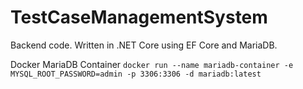 # TestCaseManagementSystem

Backend code.
Written in .NET Core using EF Core and MariaDB.

Docker MariaDB Container
`docker run --name mariadb-container -e MYSQL_ROOT_PASSWORD=admin -p 3306:3306 -d mariadb:latest`